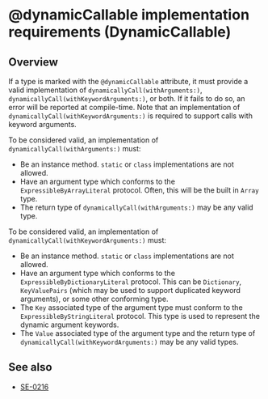 # @dynamicCallable implementation requirements (DynamicCallable)

## Overview

If a type is marked with the `@dynamicCallable` attribute, it must provide a valid implementation of `dynamicallyCall(withArguments:)`, `dynamicallyCall(withKeywordArguments:)`, or both. If it fails to do so, an error will be reported at compile-time. Note that an implementation of `dynamicallyCall(withKeywordArguments:)` is required to support calls with keyword arguments.

To be considered valid, an implementation of `dynamicallyCall(withArguments:)` must:
- Be an instance method. `static` or `class` implementations are not allowed.
- Have an argument type which conforms to the `ExpressibleByArrayLiteral` protocol. Often, this will be the built in `Array` type.
- The return type of `dynamicallyCall(withArguments:)` may be any valid type.

To be considered valid, an implementation of `dynamicallyCall(withKeywordArguments:)` must:
- Be an instance method. `static` or `class` implementations are not allowed.
- Have an argument type which conforms to the `ExpressibleByDictionaryLiteral` protocol. This can be `Dictionary`, `KeyValuePairs` (which may be used to support duplicated keyword arguments), or some other conforming type.
- The `Key` associated type of the argument type must conform to the `ExpressibleByStringLiteral` protocol. This type is used to represent the dynamic argument keywords.
- The `Value` associated type of the argument type and the return type of `dynamicallyCall(withKeywordArguments:)` may be any valid types.

## See also

- [SE-0216](https://github.com/swiftlang/swift-evolution/blob/main/proposals/0216-dynamic-callable.md)
